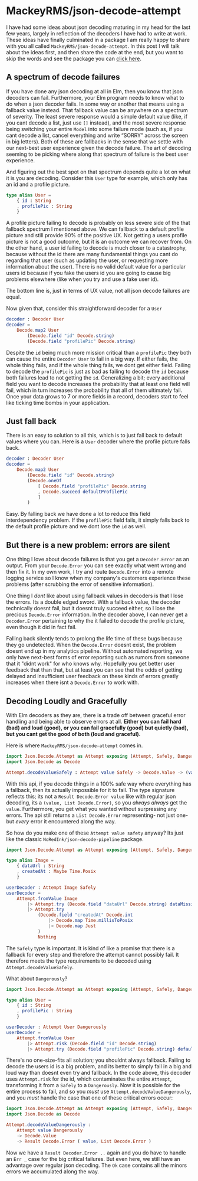 # MackeyRMS/json-decode-attempt

I have had some ideas about json decoding maturing in my head for the last few years, largely in reflection of the decoders I have had to write at work. These ideas have finally culminated in a package I am really happy to share with you all called `MackeyRMS/json-decode-attempt`. In this post I will talk about the ideas first, and then share the code at the end, but you want to skip the words and see the package you can [click here](https://package.elm-lang.org/packages/MackeyRMS/json-decode-attempt/latest).

## A spectrum of decode failures
If you have done any json decoding at all in Elm, then you know that json decoders can fail. Furthermore, your Elm program needs to know what to do when a json decoder fails. In some way or another that means using a fallback value instead. That fallback value can be anywhere on a spectrum of severity. The least severe response would a simple default value (like, if you cant decode a list, just use `[]` instead), and the most severe response being switching your entire `Model` into some failure mode (such as, if you cant decode a list, cancel everything and write “SORRY” across the screen in big letters). Both of these are fallbacks in the sense that we settle with our next-best user experience given the decode failure. The art of decoding seeming to be picking where along that spectrum of failure is the best user experience.

And figuring out the best spot on that spectrum depends quite a lot on what it is you are decoding. Consider this `User` type for example, which only has an id and a profile picture.
```elm
type alias User =
    { id : String
    , profilePic : String
    }
```
A profile picture failing to decode is probably on less severe side of the that fallback spectrum I mentioned above. We can fallback to a default profile picture and still provide 90% of the positive UX. Not getting a users profile picture is not a good outcome, but it is an outcome we can recover from. On the other hand, a user id failing to decode is much closer to a catastrophy, because without the id there are many fundamental things you cant do regarding that user (such as updating the user, or requesting more information about the user). There is no valid default value for a particular users id because if you fake the users id you are going to cause big problems elsewhere (like when you try and use a fake user id).

The bottom line is, just in terms of UX value, not all json decode failures are equal.

Now given that, consider this straightforward decoder for a `User`
```elm
decoder : Decoder User
decoder =
    Decode.map2 User
        (Decode.field "id" Decode.string)
        (Decode.field "profilePic" Decode.string)
```
Despite the `id` being much more mission critical than a `profilePic` they both can cause the entire `Decoder User` to fail in a big way. If either fails, the whole thing fails, and if the whole thing fails, we dont get either field. Failing to decode the `profilePic` is just as bad as failing to decode the `id` because both failures lead to not getting the `id`. Generalizing a bit; every additional field you want to decode increases the probability that at least one field will fail, which in turn increases the probability that all of them ultimately fail. Once your data grows to 7 or more fields in a record, decoders start to feel like ticking time bombs in your application.

## Just fall back
There is an easy to solution to all this, which is to just fall back to default values where you can. Here is a `User` decoder where the profile picture falls back.
```elm
decoder : Decoder User
decoder =
    Decode.map2 User
        (Decode.field "id" Decode.string)
        (Decode.oneOf
            [ Decode.field "profilePic" Decode.string
            , Decode.succeed defaultProfilePic
            ]
        )
```
Easy. By falling back we have done a lot to reduce this field interdependency problem. If the `profilePic` field fails, it simply falls back to the default profile picture and we dont lose the `id` as well.

## But there is a new problem: errors are silent
One thing I love about decode failures is that you get a `Decoder.Error` as an output. From your `Decode.Error` you can see exactly what went wrong and then fix it. In my own work, I try and route `Decode.Error` into a remote logging service so I know when my company's customers experience these problems (after scrubbing the error of sensitive information).

One thing I _dont_ like about using fallback values in decoders is that I lose the errors. Its a double edged sword. With a fallback value, the decoder technically doesnt fail, but it doesnt truly succeed either, so I lose the precious `Decode.Error` information. In the decoder above, I can never get a `Decoder.Error` pertaining to why the it failed to decode the profile picture, even though it did in fact fail.

 Falling back silently tends to prolong the life time of these bugs because they go undetected. When the `Decode.Error` doesnt exist, the problem doesnt end up in my analytics pipeline. Without automated reporting, we only have next-best forms of error reporting such as rumors  from someone that it "didnt work" for who knows why. Hopefully you get better user feedback that than that, but at least you can see that the odds of getting delayed and insufficient user feedback on these kinds of errors greatly increases when there isnt a `Decode.Error` to work with.

## Decoding Loudly and Gracefully
With Elm decoders as they are, there is a trade off between graceful error handling and being able to observe errors at all. **Either you can fail hard (bad) and loud (good), or you can fail gracefully (good) but quietly (bad), but you cant get the good of both (loud and graceful).**

Here is where `MackeyRMS/json-decode-attempt` comes in.
```elm
import Json.Decode.Attempt as Attempt exposing (Attempt, Safely, Dangerously)
import Json.Decode as Decode

Attempt.decodeValueSafely : Attempt value Safely -> Decode.Value -> (value, List Decode.Error)
```

With this api, if you decode things in a 100% safe way where everything has a fallback, then its actually impossible for it to fail. The type signature reflects this; its not a `Result Decode.Error value` like with regular json decoding, its a `(value, List Decode.Error)`, so you _always always_ get the `value`. Furthermore, you get what you wanted without surpressing any errors. The api still returns a `List Decode.Error` representing- not just one- but _every_ error it encountered along the way.

So how do you make one of these `Attempt value safety` anyway? Its just like the classic `NoRedInk/json-decode-pipeline` package.

```elm
import Json.Decode.Attempt as Attempt exposing (Attempt, Safely, Dangerously)

type alias Image =
    { dataUrl : String
    , createdAt : Maybe Time.Posix
    }

userDecoder : Attempt Image Safely
userDecoder =
    Attempt.fromValue Image
        |> Attempt.try (Decode.field "dataUrl" Decode.string) dataMissingImage
        |> Attempt.try
            (Decode.field "createdAt" Decode.int
                |> Decode.map Time.millisToPosix
                |> Decode.map Just
            )
            Nothing
```
The `Safely` type is important. It is kind of like a promise that there is a fallback for every step and therefore the attempt cannot possibly fail. It therefore meets the type requirements to be decoded using `Attempt.decodeValueSafely`.

What about `Dangerously`?

```elm
import Json.Decode.Attempt as Attempt exposing (Attempt, Safely, Dangerously)

type alias User =
    { id : String
    , profilePic : String
    }

userDecoder : Attempt User Dangerously
userDecoder =
    Attempt.fromValue User
        |> Attempt.risk (Decode.field "id" Decode.string)
        |> Attempt.try (Decode.field "profilePic" Decode.string) defaultProfilePic
```
There's no one-size-fits all solution; you shouldnt always fallback. Failing to decode the users id is a big problem, and its better to simply fail in a big and loud way than doesnt even try and fallback. In the code above, this decoder uses `Attempt.risk` for the id, which contaminates the entire `Attempt`, transforming it from a `Safely` to a `Dangerously`. Now it is possible for the entire process to fail, and so you _must_ use `Attempt.decodeValueDangerously`, and you _must_ handle the case that one of these critical errors occur:
```elm
import Json.Decode.Attempt as Attempt exposing (Attempt, Safely, Dangerously)
import Json.Decode as Decode

Attempt.decodeValueDangerously :
    Attempt value Dangerously
    -> Decode.Value
    -> Result Decode.Error ( value, List Decode.Error )
```
Now we have a `Result Decoder.Error ..` again and you do have to handle an `Err _` case for the big critical failures. But even here, we still have an advantage over regular json decoding. The `Ok` case contains all the minors errors we accumulated along the way.